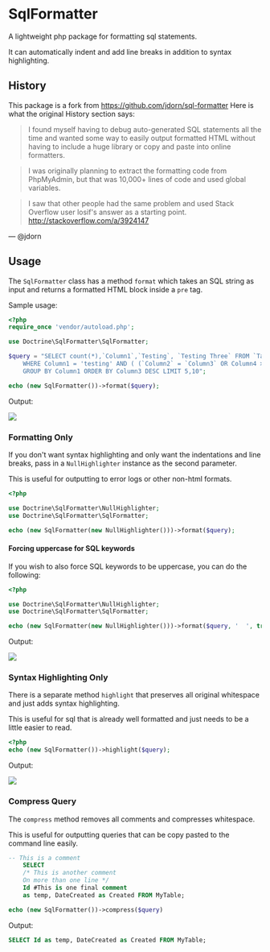 # SqlFormatter

A lightweight php package for formatting sql statements.

It can automatically indent and add line breaks in addition to syntax
highlighting.

## History

This package is a fork from https://github.com/jdorn/sql-formatter
Here is what the original History section says:

> I found myself having to debug auto-generated SQL statements all the time and
> wanted some way to easily output formatted HTML without having to include a
> huge library or copy and paste into online formatters.

> I was originally planning to extract the formatting code from PhpMyAdmin,
> but that was 10,000+ lines of code and used global variables.

> I saw that other people had the same problem and used Stack Overflow user
> losif's answer as a starting point.  http://stackoverflow.com/a/3924147

― @jdorn

## Usage

The `SqlFormatter` class has a method `format` which takes an SQL string as
input and returns a formatted HTML block inside a `pre` tag.

Sample usage:

```php
<?php
require_once 'vendor/autoload.php';

use Doctrine\SqlFormatter\SqlFormatter;

$query = "SELECT count(*),`Column1`,`Testing`, `Testing Three` FROM `Table1`
    WHERE Column1 = 'testing' AND ( (`Column2` = `Column3` OR Column4 >= NOW()) )
    GROUP BY Column1 ORDER BY Column3 DESC LIMIT 5,10";

echo (new SqlFormatter())->format($query);
```

Output:

![](http://jdorn.github.com/sql-formatter/format-highlight.png)

### Formatting Only

If you don't want syntax highlighting and only want the indentations and
line breaks, pass in a `NullHighlighter` instance as the second parameter.

This is useful for outputting to error logs or other non-html formats.

```php
<?php

use Doctrine\SqlFormatter\NullHighlighter;
use Doctrine\SqlFormatter\SqlFormatter;

echo (new SqlFormatter(new NullHighlighter()))->format($query);
```

#### Forcing uppercase for SQL keywords

If you wish to also force SQL keywords to be uppercase, you can do the following:

```php
<?php

use Doctrine\SqlFormatter\NullHighlighter;
use Doctrine\SqlFormatter\SqlFormatter;

echo (new SqlFormatter(new NullHighlighter()))->format($query, '  ', true);
```

Output:

![](http://jdorn.github.com/sql-formatter/format.png)

### Syntax Highlighting Only

There is a separate method `highlight` that preserves all original whitespace
and just adds syntax highlighting.

This is useful for sql that is already well formatted and just needs to be a
little easier to read.

```php
<?php
echo (new SqlFormatter())->highlight($query);
```

Output:

![](http://jdorn.github.com/sql-formatter/highlight.png)

### Compress Query

The `compress` method removes all comments and compresses whitespace.

This is useful for outputting queries that can be copy pasted to the command
line easily.

```sql
-- This is a comment
    SELECT
    /* This is another comment
    On more than one line */
    Id #This is one final comment
    as temp, DateCreated as Created FROM MyTable;
```

```php
echo (new SqlFormatter())->compress($query)
```

Output:

```sql
SELECT Id as temp, DateCreated as Created FROM MyTable;
```
